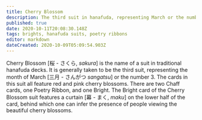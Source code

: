 ```yaml
---
title: Cherry Blossom
description: The third suit in hanafuda, representing March or the number 3
published: true
date: 2020-10-11T20:08:30.148Z
tags: brights, hanafuda suits, poetry ribbons
editor: markdown
dateCreated: 2020-10-09T05:09:54.903Z
---
```


Cherry Blossom [桜 - さくら, *sakura*] is the name of a suit in traditional hanafuda decks. It is generally taken to be the third suit, representing the month of March [三月	- さんがつ	*sangatsu*] or the number 3. The cards in this suit all feature red and pink cherry blossoms. There are two Chaff cards, one Poetry Ribbon, and one Bright. The Bright card of the Cherry Blossom suit features a curtain [幕 - まく, *maku*] on the lower half of the card, behind which one can infer the presence of people viewing the beautiful cherry blossoms.